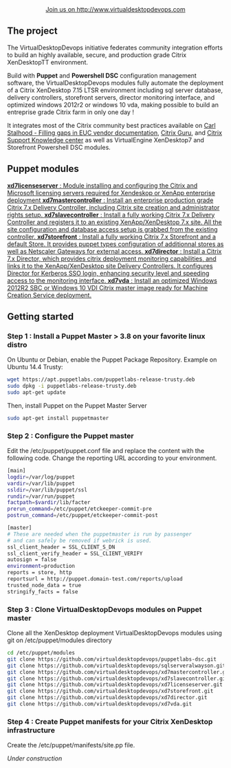 
<div align="center"><a class="btn btn-primary" href="http://www.virtualdesktopdevops.com" role="button">Join us on http://www.virtualdesktopdevops.com</a></div>

## The project
The VirtualDesktopDevops initiative federates community integration efforts to build an highly available, secure, and production grade Citrix XenDesktopTT environment.

Build with **Puppet** and **Powershell DSC** configuration management software, the VirtualDesktopDevops modules fully automate the deployment of a Citrix XenDesktop 7.15 LTSR environment including sql server database, delivery controllers, storefront servers, director monitoring interface, and optimized windows 2012r2 or windows 10 vda, making possible to build an entreprise grade Citrix farm in only one day !

It integrates most of the Citrix community best practices available on [Carl Stalhood - Filling gaps in EUC vendor documentation](http://www.carlstalhood.com/), [Citrix Guru](http://www.citrixguru.com/), and [Citrix Support Knowledge center](https://support.citrix.com) as well as VirtualEngine XenDesktop7 and Storefront Powershell DSC modules.
<div align="center">
<script async src="//pagead2.googlesyndication.com/pagead/js/adsbygoogle.js"></script>
<ins class="adsbygoogle"
     style="display:block; text-align:center;"
     data-ad-layout="in-article"
     data-ad-format="fluid"
     data-ad-client="ca-pub-5008821634947841"
     data-ad-slot="2189286556"></ins>
<script>
     (adsbygoogle = window.adsbygoogle || []).push({});
</script>
</div>


## Puppet modules
<div class="list-group">
  <a href="https://virtualdesktopdevops.github.io/xd7licenseserver/" class="list-group-item list-group-item-action">
    <strong>xd7licenseserver</strong> : Module installing and configuring the Citrix and Microsoft licensing servers required for Xendeskop or XenApp enterprise deployment
  </a>
  <a href="https://virtualdesktopdevops.github.io/xd7mastercontroller/" class="list-group-item list-group-item-action">
    <strong>xd7mastercontroller</strong> : Install an enterprise production grade Citrix 7.x Delivery Controller, including Citrix site creation and administrator rights setup.
  </a>
  <a href="https://virtualdesktopdevops.github.io/xd7slavecontroller/" class="list-group-item list-group-item-action">
    <strong>xd7slavecontroller</strong> : Install a fully working Citrix 7.x Delivery Controller and registers it to an existing XenApp/XenDesktop 7.x site. All the site configuration and database access setup is grabbed from the existing controller.
  </a>
  <a href="https://virtualdesktopdevops.github.io/xd7storefront/" class="list-group-item list-group-item-action">
    <strong>xd7storefront</strong> : Install a fully working Citrix 7.x Storefront and a default Store. It provides puppet types configuration of additionnal stores as well as Netscaler Gateways for external access.
  </a>
  <a href="https://virtualdesktopdevops.github.io/xd7director/" class="list-group-item list-group-item-action">
    <strong>xd7director</strong> : Install a Citrix 7.x Director, which provides citrix deployment monitoring capabilities, and links it to the XenApp/XenDesktop site Delivery Controllers. It configures Director for Kerberos SSO login, enhancing security level and speeding access to the monitoring interface.
  </a>
  <a href="https://virtualdesktopdevops.github.io/xd7vda/" class="list-group-item list-group-item-action">
    <strong>xd7vda</strong> : Install an optimized Windows 2012R2 SBC or Windows 10 VDI Citrix master image ready for Machine Creation Service deployment.
  </a>
</div>

## Getting started
### Step 1 : Install a Puppet Master > 3.8 on your favorite linux distro
On Ubuntu or Debian, enable the Puppet Package Repository. Example on Ubuntu 14.4 Trusty:
``` bash
wget https://apt.puppetlabs.com/puppetlabs-release-trusty.deb
sudo dpkg -i puppetlabs-release-trusty.deb
sudo apt-get update
```

Then, install Puppet on the Puppet Master Server
``` bash
sudo apt-get install puppetmaster
```
### Step 2 : Configure the Puppet master
Edit the /etc/puppet/puppet.conf file and replace the content with the following code. Change the reporting URL according to your environment.
``` bash
[main]
logdir=/var/log/puppet
vardir=/var/lib/puppet
ssldir=/var/lib/puppet/ssl
rundir=/var/run/puppet
factpath=$vardir/lib/facter
prerun_command=/etc/puppet/etckeeper-commit-pre
postrun_command=/etc/puppet/etckeeper-commit-post

[master]
# These are needed when the puppetmaster is run by passenger
# and can safely be removed if webrick is used.
ssl_client_header = SSL_CLIENT_S_DN
ssl_client_verify_header = SSL_CLIENT_VERIFY
autosign = false
environment=production
reports = store, http
reportsurl = http://puppet.domain-test.com/reports/upload
trusted_node_data = true
stringify_facts = false
```


### Step 3 : Clone VirtualDesktopDevops modules on Puppet master
Clone all the XenDesktop deployment VirtualDesktopDevops modules using git on /etc/puppet/modules directory
``` bash
cd /etc/puppet/modules
git clone https://github.com/virtualdesktopdevops/puppetlabs-dsc.git
git clone https://github.com/virtualdesktopdevops/sqlserveralwayson.git
git clone https://github.com/virtualdesktopdevops/xd7mastercontroller.git
git clone https://github.com/virtualdesktopdevops/xd7slavecontroller.git
git clone https://github.com/virtualdesktopdevops/xd7licenseserver.git
git clone https://github.com/virtualdesktopdevops/xd7storefront.git
git clone https://github.com/virtualdesktopdevops/xd7director.git
git clone https://github.com/virtualdesktopdevops/xd7vda.git
```

### Step 4 : Create Puppet manifests for your Citrix XenDesktop infrastructure
Create the /etc/puppet/manifests/site.pp file.

*Under construction*
